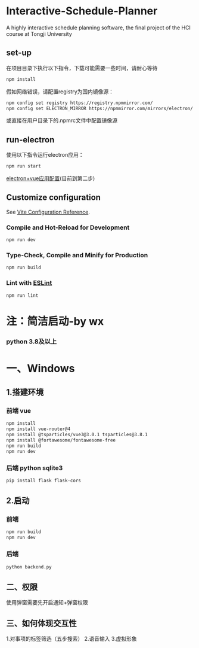 # Interactive-Schedule-Planner
A highly interactive schedule planning software, the final project of the HCI course at Tongji University

## set-up
在项目目录下执行以下指令，下载可能需要一些时间，请耐心等待
```bash
npm install 
```

假如网络错误，请配置registry为国内镜像源：
```bash
npm config set registry https://registry.npmmirror.com/
npm config set ELECTRON_MIRROR https://npmmirror.com/mirrors/electron/
```
或直接在用户目录下的.npmrc文件中配置镜像源

## run-electron
使用以下指令运行electron应用：
```bash
npm run start
```

[electron+vue应用配置](https://blog.csdn.net/weixin_44582045/article/details/133927098)(目前到第二步)

## Customize configuration

See [Vite Configuration Reference](https://vite.dev/config/).

### Compile and Hot-Reload for Development

```sh
npm run dev
```

### Type-Check, Compile and Minify for Production

```sh
npm run build
```

### Lint with [ESLint](https://eslint.org/)

```sh
npm run lint
```


# 注：简洁启动-by wx
### python 3.8及以上
# 一、Windows
## 1.搭建环境
### 前端 vue
```bash
npm install
npm install vue-router@4
npm install @tsparticles/vue3@3.0.1 tsparticles@3.8.1
npm install @fortawesome/fontawesome-free
npm run build
npm run dev
```

### 后端 python sqlite3
```bash
pip install flask flask-cors
```

## 2.启动
### 前端
```bash
npm run build
npm run dev
```

### 后端
```bash
python backend.py
```

## 二、权限
使用弹窗需要先开启通知+弹窗权限
## 三、如何体现交互性
1.对事项的标签筛选（五步搜索）
2.语音输入
3.虚拟形象